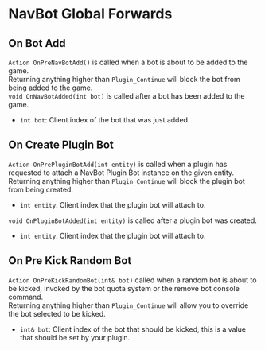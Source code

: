 # NavBot Global Forwards

## On Bot Add

`Action OnPreNavBotAdd()` is called when a bot is about to be added to the game.    
Returning anything higher than `Plugin_Continue` will block the bot from being added to the game.    
`void OnNavBotAdded(int bot)` is called after a bot has been added to the game.   

* `int bot`: Client index of the bot that was just added.

## On Create Plugin Bot

`Action OnPrePluginBotAdd(int entity)` is called when a plugin has requested to attach a NavBot Plugin Bot instance on the given entity.    
Returning anything higher than `Plugin_Continue` will block the plugin bot from being created.

* `int entity`: Client index that the plugin bot will attach to.

`void OnPluginBotAdded(int entity)` is called after a plugin bot was created.

* `int entity`: Client index that the plugin bot will attach to.

## On Pre Kick Random Bot

`Action OnPreKickRandomBot(int& bot)` called when a random bot is about to be kicked, invoked by the bot quota system or the remove bot console command.    
Returning anything higher than `Plugin_Continue` will allow you to override the bot selected to be kicked.

* `int& bot`: Client index of the bot that should be kicked, this is a value that should be set by your plugin.